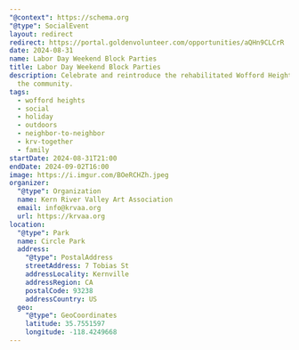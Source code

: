 ```yaml
---
"@context": https://schema.org
"@type": SocialEvent
layout: redirect
redirect: https://portal.goldenvolunteer.com/opportunities/aQHn9CLCrR
date: 2024-08-31
name: Labor Day Weekend Block Parties
title: Labor Day Weekend Block Parties
description: Celebrate and reintroduce the rehabilitated Wofford Heights Park to
  the community.
tags:
  - wofford heights
  - social
  - holiday
  - outdoors
  - neighbor-to-neighbor
  - krv-together
  - family
startDate: 2024-08-31T21:00
endDate: 2024-09-02T16:00
image: https://i.imgur.com/BOeRCHZh.jpeg
organizer:
  "@type": Organization
  name: Kern River Valley Art Association
  email: info@krvaa.org
  url: https://krvaa.org
location:
  "@type": Park
  name: Circle Park
  address:
    "@type": PostalAddress
    streetAddress: 7 Tobias St
    addressLocality: Kernville
    addressRegion: CA
    postalCode: 93238
    addressCountry: US
  geo:
    "@type": GeoCoordinates
    latitude: 35.7551597
    longitude: -118.4249668
---
```

